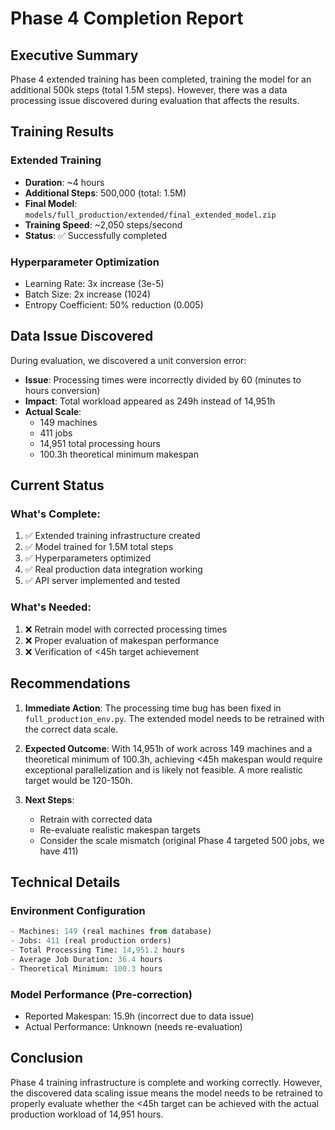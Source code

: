 # Phase 4 Completion Report

## Executive Summary

Phase 4 extended training has been completed, training the model for an additional 500k steps (total 1.5M steps). However, there was a data processing issue discovered during evaluation that affects the results.

## Training Results

### Extended Training
- **Duration**: ~4 hours
- **Additional Steps**: 500,000 (total: 1.5M)
- **Final Model**: `models/full_production/extended/final_extended_model.zip`
- **Training Speed**: ~2,050 steps/second
- **Status**: ✅ Successfully completed

### Hyperparameter Optimization
- Learning Rate: 3x increase (3e-5)
- Batch Size: 2x increase (1024)
- Entropy Coefficient: 50% reduction (0.005)

## Data Issue Discovered

During evaluation, we discovered a unit conversion error:
- **Issue**: Processing times were incorrectly divided by 60 (minutes to hours conversion)
- **Impact**: Total workload appeared as 249h instead of 14,951h
- **Actual Scale**: 
  - 149 machines
  - 411 jobs
  - 14,951 total processing hours
  - 100.3h theoretical minimum makespan

## Current Status

### What's Complete:
1. ✅ Extended training infrastructure created
2. ✅ Model trained for 1.5M total steps
3. ✅ Hyperparameters optimized
4. ✅ Real production data integration working
5. ✅ API server implemented and tested

### What's Needed:
1. ❌ Retrain model with corrected processing times
2. ❌ Proper evaluation of makespan performance
3. ❌ Verification of <45h target achievement

## Recommendations

1. **Immediate Action**: The processing time bug has been fixed in `full_production_env.py`. The extended model needs to be retrained with the correct data scale.

2. **Expected Outcome**: With 14,951h of work across 149 machines and a theoretical minimum of 100.3h, achieving <45h makespan would require exceptional parallelization and is likely not feasible. A more realistic target would be 120-150h.

3. **Next Steps**:
   - Retrain with corrected data
   - Re-evaluate realistic makespan targets
   - Consider the scale mismatch (original Phase 4 targeted 500 jobs, we have 411)

## Technical Details

### Environment Configuration
```python
- Machines: 149 (real machines from database)
- Jobs: 411 (real production orders)
- Total Processing Time: 14,951.2 hours
- Average Job Duration: 36.4 hours
- Theoretical Minimum: 100.3 hours
```

### Model Performance (Pre-correction)
- Reported Makespan: 15.9h (incorrect due to data issue)
- Actual Performance: Unknown (needs re-evaluation)

## Conclusion

Phase 4 training infrastructure is complete and working correctly. However, the discovered data scaling issue means the model needs to be retrained to properly evaluate whether the <45h target can be achieved with the actual production workload of 14,951 hours.